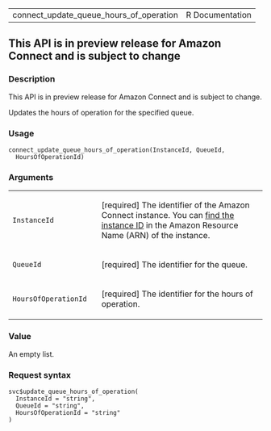 <table style="width: 100%;">
<tbody>
<tr class="odd">
<td>connect_update_queue_hours_of_operation</td>
<td style="text-align: right;">R Documentation</td>
</tr>
</tbody>
</table>

## This API is in preview release for Amazon Connect and is subject to change

### Description

This API is in preview release for Amazon Connect and is subject to
change.

Updates the hours of operation for the specified queue.

### Usage

    connect_update_queue_hours_of_operation(InstanceId, QueueId,
      HoursOfOperationId)

### Arguments

<table>
<colgroup>
<col style="width: 35%" />
<col style="width: 65%" />
</colgroup>
<tbody>
<tr class="odd">
<td><code
id="connect_update_queue_hours_of_operation_:_InstanceId">InstanceId</code></td>
<td><p>[required] The identifier of the Amazon Connect instance. You can
<a
href="https://docs.aws.amazon.com/connect/latest/adminguide/find-instance-arn.html">find
the instance ID</a> in the Amazon Resource Name (ARN) of the
instance.</p></td>
</tr>
<tr class="even">
<td><code
id="connect_update_queue_hours_of_operation_:_QueueId">QueueId</code></td>
<td><p>[required] The identifier for the queue.</p></td>
</tr>
<tr class="odd">
<td><code
id="connect_update_queue_hours_of_operation_:_HoursOfOperationId">HoursOfOperationId</code></td>
<td><p>[required] The identifier for the hours of operation.</p></td>
</tr>
</tbody>
</table>

### Value

An empty list.

### Request syntax

    svc$update_queue_hours_of_operation(
      InstanceId = "string",
      QueueId = "string",
      HoursOfOperationId = "string"
    )
